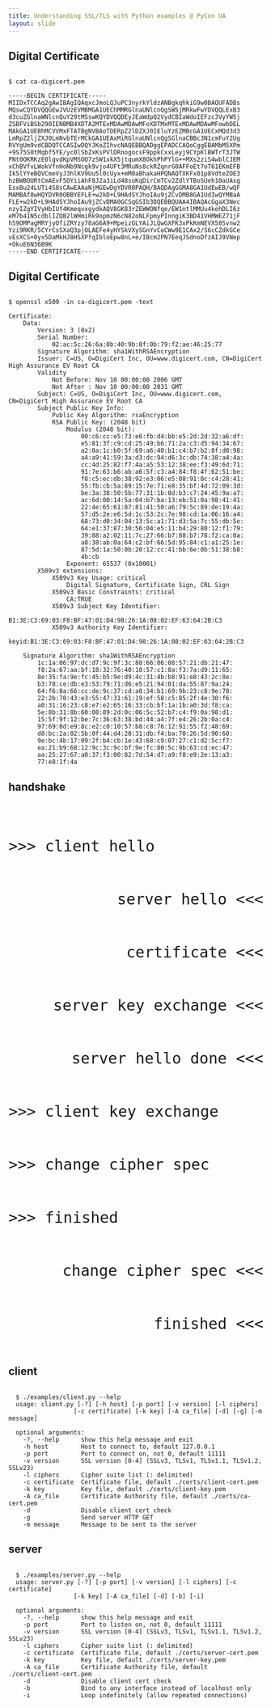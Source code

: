 ```yaml
---
title: Understanding SSL/TLS with Python examples @ PyCon UA
layout: slide
---
```


<section data-markdown data-background-image="{{ "/images/bg/pyconua-cover.jpeg" | prepend: site.baseurl }}"><script type="text/template">
  ## Understanding SSL / TLS
  ## with Python examples

  <br><br><br><br><br><br><br><br><br><br>

  ### April 28, 2018
</script></section>

<section data-markdown data-transition="none"><script type="text/template">
  ## Who am I ?

  <div class="row">
    <div class="column">
      {% include img.html src="logos/avatar.png" width="90%" %}
    </div>
    <div class="column">
      <br><br><br><br>
      <h3>Moisés Guimarães</h3>
      <ul>
        <li>Software engineer&nbsp;&nbsp;&nbsp;&nbsp;&nbsp;&nbsp;&nbsp;&nbsp;&nbsp;&nbsp;&nbsp;&nbsp;&nbsp;&nbsp;&nbsp;</li>
        <li>Infosec specialist</li>
      </ul>
    </div>
  </div>
</script></section>
<!--
<section data-markdown data-transition="none"><script type="text/template">
  ## Who am I ?

  <div class="row">
    <div class="column">
      {% include img.html src="logos/avatulhu.png" width="90%" %}
    </div>
    <div class="column">
      <br><br><br><br>
      <h3>Moisés Guimarães</h3>
      <ul>
        <li>Software engineer&nbsp;&nbsp;&nbsp;&nbsp;&nbsp;&nbsp;&nbsp;&nbsp;&nbsp;&nbsp;&nbsp;&nbsp;&nbsp;&nbsp;&nbsp;</li>
        <li>Infosec specialist</li>
        <li>And many other things <font color="#00CC00">(;,;)</font></li>
      </ul>
    </div>
  </div>
</script></section>
-->
<section data-markdown data-transition="none"><script type="text/template">
  ## Where am I from ?

  <div class="row">
    <div class="column">
      {% include img.html src="logos/jampa.png" width="90%" %}
    </div>
    <div class="column">
      <br><br><br><br>
      <h2>🇧🇷 Brasil</h2>
      <h3>João Pessoa - PB</h3>
    </div>
  </div>
</script></section>
<!--
<section data-markdown data-transition="none"><script type="text/template">
  ## Where am I from ?

  <div class="row">
    <div class="column">
      {% include img.html src="logos/jampa-centro.png" width="90%" %}
    </div>
    <div class="column">
      <br><br><br><br>
      <h2>🇧🇷 Brasil</h2>
      <h3>João Pessoa - PB</h3>
    </div>
  </div>
</script></section>

<section data-markdown data-transition="none"><script type="text/template">
  ## Where am I from ?

  <div class="row">
    <div class="column">
      {% include img.html src="logos/jampa-praia.png" width="90%" %}
    </div>
    <div class="column">
      <br><br><br><br>
      <h2>🇧🇷 Brasil</h2>
      <h3>João Pessoa - PB</h3>
    </div>
  </div>
</script></section>
-->
<section data-markdown data-background-image="{{ "/images/bg/segredo.jpg" | prepend: site.baseurl }}"><script type="text/template">
  #### why are secrets important?
</script></section>

<section data-markdown data-background-image="{{ "/images/bg/ancient.png" | prepend: site.baseurl }}"><script type="text/template">
  #### in the beginning
</script></section>

<section data-markdown data-background-image="{{ "/images/bg/citala.png" | prepend: site.baseurl }}"><script type="text/template">
  #### transposition
</script></section>

<section data-markdown data-background-image="{{ "/images/bg/caesar.jpg" | prepend: site.baseurl }}"><script type="text/template">
  #### substitution
</script></section>

<section data-markdown data-background-image="{{ "/images/bg/keyboard.jpg" | prepend: site.baseurl }}"><script type="text/template">
  #### nowadays
</script></section>

<section data-markdown><script type="text/template">
  <img class="plain" width=25% src={{ "/images/logos/whats.png" | prepend: site.baseurl }}>

  Messages you send to this chat and calls

  are now secured with end-to-end encryption.
</script></section>

<section data-markdown><script type="text/template">
  <img class="plain" width=25% src={{ "/images/icons/column.png" | prepend: site.baseurl }}>
  <img class="plain" width=25% src={{ "/images/icons/column.png" | prepend: site.baseurl }}>
  <img class="plain" width=25% src={{ "/images/icons/column.png" | prepend: site.baseurl }}>

  # Pillars of safe communication
</script></section>

<section data-markdown><script type="text/template">
  # Confidentiality

  <img class="plain" width=75% src={{ "/images/crypt/abc/confidencialidade.png" | prepend: site.baseurl }}>

  protects against unauthorized access
  
</script></section>

<section data-markdown><script type="text/template">
  # Integrity

  <img class="plain" width=95% src={{ "/images/crypt/abc/integridade.png" | prepend: site.baseurl }}>

  ensures that the message has not been changed
</script></section>

<section data-markdown><script type="text/template">
  # Authenticity

  <img class="plain" width=50% src={{ "/images/crypt/abc/autenticidade.png" | prepend: site.baseurl }}>

  verifies the sender's identity
</script></section>

<section data-markdown><script type="text/template">
  <img class="plain" width=45% src={{ "/images/icons/algorithm.png" | prepend: site.baseurl }}>

  # Cryptographic Algorithms
</script></section>

<section data-markdown><script type="text/template">
  # Symmetric Key
  
  <img class="plain" width=90% src="{{ "/images/crypt/symmetric/6.png" | prepend: site.baseurl }}">
</script></section>

<section data-markdown><script type="text/template">
  # Asymmetric Key
  
  <img class="plain" width=90% src="{{ "/images/crypt/asymmetric/encrypt6.png" | prepend: site.baseurl }}">
</script></section>

<section data-markdown><script type="text/template">
  # Asymmetric Key
  
  <img class="plain" width=90% src="{{ "/images/crypt/asymmetric/sign6.png" | prepend: site.baseurl }}">
</script></section>

<section data-markdown><script type="text/template">
  # Hash Functions
  
  <img class="plain" width=90% src="{{ "/images/crypt/hash/3.png" | prepend: site.baseurl }}">
</script></section>

<section data-markdown><script type="text/template">
  # Certificates

  <img class="plain" width=100% src={{ "/images/crypt/certificates/certchain.png" | prepend: site.baseurl }}>

</script></section>

<section>
<h2>Digital Certificate</h2>

<pre><code class="shell" data-trim data-noescape>
$ cat ca-digicert.pem

-----BEGIN CERTIFICATE-----
MIIDxTCCAq2gAwIBAgIQAqxcJmoLQJuPC3nyrkYldzANBgkqhkiG9w0BAQUFADBs
MQswCQYDVQQGEwJVUzEVMBMGA1UEChMMRGlnaUNlcnQgSW5jMRkwFwYDVQQLExB3
d3cuZGlnaWNlcnQuY29tMSswKQYDVQQDEyJEaWdpQ2VydCBIaWdoIEFzc3VyYW5j
ZSBFViBSb290IENBMB4XDTA2MTExMDAwMDAwMFoXDTMxMTExMDAwMDAwMFowbDEL
MAkGA1UEBhMCVVMxFTATBgNVBAoTDERpZ2lDZXJ0IEluYzEZMBcGA1UECxMQd3d3
LmRpZ2ljZXJ0LmNvbTErMCkGA1UEAxMiRGlnaUNlcnQgSGlnaCBBc3N1cmFuY2Ug
RVYgUm9vdCBDQTCCASIwDQYJKoZIhvcNAQEBBQADggEPADCCAQoCggEBAMbM5XPm
+9S75S0tMqbf5YE/yc0lSbZxKsPVlDRnogocsF9ppkCxxLeyj9CYpKlBWTrT3JTW
PNt0OKRKzE0lgvdKpVMSOO7zSW1xkX5jtqumX8OkhPhPYlG++MXs2ziS4wblCJEM
xChBVfvLWokVfnHoNb9Ncgk9vjo4UFt3MRuNs8ckRZqnrG0AFFoEt7oT61EKmEFB
Ik5lYYeBQVCmeVyJ3hlKV9Uu5l0cUyx+mM0aBhakaHPQNAQTXKFx01p8VdteZOE3
hzBWBOURtCmAEvF5OYiiAhF8J2a3iLd48soKqDirCmTCv2ZdlYTBoSUeh10aUAsg
EsxBu24LUTi4S8sCAwEAAaNjMGEwDgYDVR0PAQH/BAQDAgGGMA8GA1UdEwEB/wQF
MAMBAf8wHQYDVR0OBBYEFLE+w2kD+L9HAdSYJhoIAu9jZCvDMB8GA1UdIwQYMBaA
FLE+w2kD+L9HAdSYJhoIAu9jZCvDMA0GCSqGSIb3DQEBBQUAA4IBAQAcGgaX3Nec
nzyIZgYIVyHbIUf4KmeqvxgydkAQV8GK83rZEWWONfqe/EW1ntlMMUu4kehDLI6z
eM7b41N5cdblIZQB2lWHmiRk9opmzN6cN82oNLFpmyPInngiK3BD41VHMWEZ71jF
hS9OMPagMRYjyOfiZRYzy78aG6A9+MpeizGLYAiJLQwGXFK3xPkKmNEVX58Svnw2
Yzi9RKR/5CYrCsSXaQ3pjOLAEFe4yHYSkVXySGnYvCoCWw9E1CAx2/S6cCZdkGCe
vEsXCS+0yx5DaMkHJ8HSXPfqIbloEpw8nL+e/IBcm2PN7EeqJSdnoDfzAIJ9VNep
+OkuE6N36B9K
-----END CERTIFICATE-----
</code></pre>
</section>

<section>
<h2>Digital Certificate</h2>

<pre><code class="shell" data-trim data-noescape>
$ openssl x509 -in ca-digicert.pem -text

Certificate:
    Data:
        Version: 3 (0x2)
        Serial Number:
            02:ac:5c:26:6a:0b:40:9b:8f:0b:79:f2:ae:46:25:77
        Signature Algorithm: sha1WithRSAEncryption
        Issuer: C=US, O=DigiCert Inc, OU=www.digicert.com, CN=DigiCert High Assurance EV Root CA
        Validity
            Not Before: Nov 10 00:00:00 2006 GMT
            Not After : Nov 10 00:00:00 2031 GMT
        Subject: C=US, O=DigiCert Inc, OU=www.digicert.com, CN=DigiCert High Assurance EV Root CA
        Subject Public Key Info:
            Public Key Algorithm: rsaEncryption
            RSA Public Key: (2048 bit)
                Modulus (2048 bit):
                    00:c6:cc:e5:73:e6:fb:d4:bb:e5:2d:2d:32:a6:df:
                    e5:81:3f:c9:cd:25:49:b6:71:2a:c3:d5:94:34:67:
                    a2:0a:1c:b0:5f:69:a6:40:b1:c4:b7:b2:8f:d0:98:
                    a4:a9:41:59:3a:d3:dc:94:d6:3c:db:74:38:a4:4a:
                    cc:4d:25:82:f7:4a:a5:53:12:38:ee:f3:49:6d:71:
                    91:7e:63:b6:ab:a6:5f:c3:a4:84:f8:4f:62:51:be:
                    f8:c5:ec:db:38:92:e3:06:e5:08:91:0c:c4:28:41:
                    55:fb:cb:5a:89:15:7e:71:e8:35:bf:4d:72:09:3d:
                    be:3a:38:50:5b:77:31:1b:8d:b3:c7:24:45:9a:a7:
                    ac:6d:00:14:5a:04:b7:ba:13:eb:51:0a:98:41:41:
                    22:4e:65:61:87:81:41:50:a6:79:5c:89:de:19:4a:
                    57:d5:2e:e6:5d:1c:53:2c:7e:98:cd:1a:06:16:a4:
                    68:73:d0:34:04:13:5c:a1:71:d3:5a:7c:55:db:5e:
                    64:e1:37:87:30:56:04:e5:11:b4:29:80:12:f1:79:
                    39:88:a2:02:11:7c:27:66:b7:88:b7:78:f2:ca:0a:
                    a8:38:ab:0a:64:c2:bf:66:5d:95:84:c1:a1:25:1e:
                    87:5d:1a:50:0b:20:12:cc:41:bb:6e:0b:51:38:b8:
                    4b:cb
                Exponent: 65537 (0x10001)
        X509v3 extensions:
            X509v3 Key Usage: critical
                Digital Signature, Certificate Sign, CRL Sign
            X509v3 Basic Constraints: critical
                CA:TRUE
            X509v3 Subject Key Identifier:
                B1:3E:C3:69:03:F8:BF:47:01:D4:98:26:1A:08:02:EF:63:64:2B:C3
            X509v3 Authority Key Identifier:
                keyid:B1:3E:C3:69:03:F8:BF:47:01:D4:98:26:1A:08:02:EF:63:64:2B:C3

    Signature Algorithm: sha1WithRSAEncryption
        1c:1a:06:97:dc:d7:9c:9f:3c:88:66:06:08:57:21:db:21:47:
        f8:2a:67:aa:bf:18:32:76:40:10:57:c1:8a:f3:7a:d9:11:65:
        8e:35:fa:9e:fc:45:b5:9e:d9:4c:31:4b:b8:91:e8:43:2c:8e:
        b3:78:ce:db:e3:53:79:71:d6:e5:21:94:01:da:55:87:9a:24:
        64:f6:8a:66:cc:de:9c:37:cd:a8:34:b1:69:9b:23:c8:9e:78:
        22:2b:70:43:e3:55:47:31:61:19:ef:58:c5:85:2f:4e:30:f6:
        a0:31:16:23:c8:e7:e2:65:16:33:cb:bf:1a:1b:a0:3d:f8:ca:
        5e:8b:31:8b:60:08:89:2d:0c:06:5c:52:b7:c4:f9:0a:98:d1:
        15:5f:9f:12:be:7c:36:63:38:bd:44:a4:7f:e4:26:2b:0a:c4:
        97:69:0d:e9:8c:e2:c0:10:57:b8:c8:76:12:91:55:f2:48:69:
        d8:bc:2a:02:5b:0f:44:d4:20:31:db:f4:ba:70:26:5d:90:60:
        9e:bc:4b:17:09:2f:b4:cb:1e:43:68:c9:07:27:c1:d2:5c:f7:
        ea:21:b9:68:12:9c:3c:9c:bf:9e:fc:80:5c:9b:63:cd:ec:47:
        aa:25:27:67:a0:37:f3:00:82:7d:54:d7:a9:f8:e9:2e:13:a3:
        77:e8:1f:4a
</code></pre>
</section>


<section data-markdown><script type="text/template">
  # SSL / TLS timeline

  <table>
      <tr style="color:gray;">
        <td>-</td>
        <td>SSL 1.0</td>
        <td>Netscape</td>
      </tr>
      <tr style="color:red;">
        <td>1995</td>
        <td>SSL 2.0</td>
        <td>Netscape</td>
      </tr>

      <tr style="color:red;">
        <td>1997</td>
        <td>SSL 3.0</td>
        <td>Netscape</td>
      </tr>
      <tr style="color:orange;">
        <td>1999</td>
        <td>TLS 1.0</td>
        <td>RFC 2246</td>
      </tr>
      <tr style="color:green;">
        <td>2006</td>
        <td>TLS 1.1</td>
        <td>RFC 4346</td>
      </tr>
      <tr style="color:green;">
        <td>2008</td>
        <td>TLS 1.2</td>
        <td>RFC 5246</td>
      </tr>
      <tr style="color:blue;">
        <td>2018</td>
        <td>TLS 1.3</td>
        <td>draft</td>
      </tr>
  </table>
</script></section>

<section>
<h1>handshake</h1>

<pre><code class="text" data-trim data-noescape style="font-size: 30px;">
  <div style="text-align:left;">>>> client hello</div>
  <div style="text-align:right;">server hello <<<</div>
  <div style="text-align:right;">certificate <<<</div>
  <div style="text-align:right;">server key exchange <<<</div>
  <div style="text-align:right;">server hello done <<<</div>
  <div style="text-align:left;">>>> client key exchange</div>
  <div style="text-align:left;">>>> change cipher spec</div>
  <div style="text-align:left;">>>> finished</div>
  <div style="text-align:right;">change cipher spec <<<</div>
  <div style="text-align:right;">finished <<<</div>
</code></pre>

</section>

<section>
<h1>client</h1>

<pre><code class="shell" data-trim data-noescape>
  $ ./examples/client.py --help
  usage: client.py [-?] [-h host] [-p port] [-v version] [-l ciphers]
                  [-c certificate] [-k key] [-A ca_file] [-d] [-g] [-m message]

  optional arguments:
    -?, --help      show this help message and exit
    -h host         Host to connect to, default 127.0.0.1
    -p port         Port to connect on, not 0, default 11111
    -v version      SSL version [0-4] (SSLv3, TLSv1, TLSv1.1, TLSv1.2, SSLv23)
    -l ciphers      Cipher suite list (: delimited)
    -c certificate  Certificate file, default ./certs/client-cert.pem
    -k key          Key file, default ./certs/client-key.pem
    -A ca_file      Certificate Authority file, default ./certs/ca-cert.pem
    -d              Disable client cert check
    -g              Send server HTTP GET
    -m message      Message to be sent to the server
</code></pre>

</section>

<section>
<h1>server</h1>

<pre><code class="shell" data-trim data-noescape>
  $ ./examples/server.py --help
  usage: server.py [-?] [-p port] [-v version] [-l ciphers] [-c certificate]
                  [-k key] [-A ca_file] [-d] [-b] [-i]

  optional arguments:
    -?, --help      show this help message and exit
    -p port         Port to listen on, not 0, default 11111
    -v version      SSL version [0-4] (SSLv3, TLSv1, TLSv1.1, TLSv1.2, SSLv23)
    -l ciphers      Cipher suite list (: delimited)
    -c certificate  Certificate file, default ./certs/server-cert.pem
    -k key          Key file, default ./certs/server-key.pem
    -A ca_file      Certificate Authority file, default ./certs/client-cert.pem
    -d              Disable client cert check
    -b              Bind to any interface instead of localhost only
    -i              Loop indefinitely (allow repeated connections)
</code></pre>

</section>

<section data-markdown><script type="text/template">

# demo time

<img class="plain" width=100% src={{ "/images/logos/wireshark.png" | prepend: site.baseurl }}>

</script></section>

<section data-markdown><script type="text/template">

## Moisés Guimarães de Medeiros
### [{{ site.email }}](mailto:{{ site.email }})
### [{{ site.url }}]({{ site.url }})
slides at {{ site.baseurl | prepend: site.url }}

</script></section>
